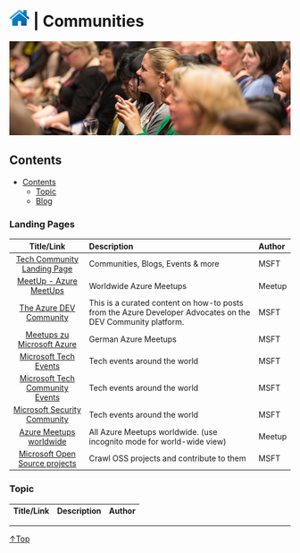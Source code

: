 # [![Home](/img/home.png)](../README.md "Home") | Communities

![Communities](/img/communities.png)

## Contents
- [Contents](#contents)
    - [Topic](#Topic)
    - [Blog](#blog)

### Landing Pages
|                                                   Title/Link                                                    | Description                                                                                                 | Author |
| :-------------------------------------------------------------------------------------------------------------: | :---------------------------------------------------------------------------------------------------------- | :----- |
|                       [Tech Community Landing Page](https://techcommunity.microsoft.com/)                       | Communities, Blogs, Events & more                                                                           | MSFT   |
|                         [MeetUp - Azure MeetUps](https://www.meetup.com/topics/azure/)                          | Worldwide Azure Meetups                                                                                     | Meetup |
|                                 [The Azure DEV Community](https://dev.to/azure)                                 | This is a curated content on how-to posts from the Azure Developer Advocates on the DEV Community platform. | MSFT   |
|      [Meetups zu Microsoft Azure](https://www.microsoft.com/de-de/techwiese/community/meetups/azure.aspx)       | German Azure Meetups                                                                                        | MSFT   |
|               [Microsoft Tech Events](https://techcommunity.microsoft.com/t5/events/ct-p/Events)                | Tech events around the world                                                                                | MSFT   |
| [Microsoft Tech Community Events](https://techcommunity.microsoft.com/t5/community-events/ct-p/CommunityEvents) | Tech events around the world                                                                                | MSFT   |
|                        [Microsoft Security Community](https://aka.ms/SecurityCommunity)                         | Tech events around the world                                                                                | MSFT   |
|                         [Azure Meetups worldwide](https://www.meetup.com/topics/azure/)                         | All Azure Meetups worldwide. (use incognito mode for world-wide view)                                       | Meetup |
|                   [Microsoft Open Source projects](https://opensource.microsoft.com/explore)                    | Crawl OSS projects and contribute to them                                                                   | MSFT   |



### Topic
| Title/Link | Description | Author |
| :--------: | :---------- | :----- |


___
 <a href="#top" title="Back to the top.">↑Top</a>